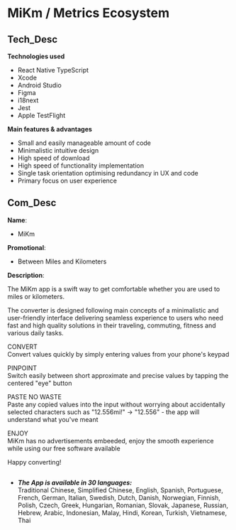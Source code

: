 # __MiKm__ / __Metrics Ecosystem__ <br>

## Tech_Desc ##

__Technologies used__ <br>
- React Native TypeScript
- Xcode
- Android Studio
- Figma
- i18next
- Jest
- Apple TestFlight

__Main features & advantages__
- Small and easily manageable amount of code
- Minimalistic intuitive design
- High speed of download
- High speed of functionality implementation
- Single task orientation optimising redundancy in UX and code
- Primary focus on user experience

## Com_Desc ##

__Name__: 
- MiKm

__Promotional__:
- Between Miles and Kilometers

__Description__: <br>

The MiKm app is a swift way to get comfortable whether you are used to miles or kilometers. <br>

The converter is designed following main concepts of a minimalistic and user-friendly interface delivering seamless experience to users who need fast and high quality solutions in their traveling, commuting, fitness and various daily tasks. <br>

CONVERT <br>Convert values quickly by simply entering values from your phone's keypad <br> 

PINPOINT <br>Switch easily between short approximate and precise values by tapping the centered "eye" button <br> 

PASTE NO WASTE <br>Paste any copied values into the input without worrying about accidentally selected characters such as "12.556mi!" -> "12.556" - the app will understand what you've meant<br>

ENJOY <br> MiKm has no advertisements embeeded, enjoy the smooth experience while using our free software available


Happy converting!

##

*   ___The App is available in 30 languages:___ <br>
    Traditional Chinese,
    Simplified Chinese,
    English,
    Spanish,
    Portuguese,
    French,
    German,
    Italian,
    Swedish,
    Dutch,
    Danish,
    Norwegian,
    Finnish,
    Polish,
    Czech,
    Greek,
    Hungarian,
    Romanian,
    Slovak,
    Japanese,
    Russian,
    Hebrew,
    Arabic,
    Indonesian,
    Malay,
    Hindi,
    Korean,
    Turkish,
    Vietnamese,
    Thai